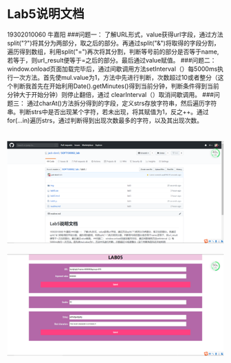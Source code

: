 Lab5说明文档
 ===
 19302010060 牛嘉阳
 ###问题一：
   了解URL形式，value获得url字段，通过方法split("?")将其分为两部分，取之后的部分。再通过split("&")将取得的字段分割，遍历得到数组，利用split("=")再次将其分割，判断等号前的部分是否等于name,若等于，则url_result便等于=之后的部分。最后通过value赋值。
 ###问题二：
   window.onload页面加载完毕后，通过间歇调用方法setInterval（）每5000ms执行一次方法。首先使mul.value为1，方法中先进行判断，次数超过10或者整分（这个判断我首先在开始利用Date().getMinutes()得到当前分钟，判断条件得到当前分钟大于开始分钟）则停止翻倍，通过 clearInterval（）取消间歇调用。
 ###问题三：
   通过charAt()方法拆分得到的字段，定义strs存放字符串，然后遍历字符串。判断strs中是否出现某个字符，若未出现，将其赋值为1，反之++。通过for(...in)遍历strs，通过判断得到出现次数最多的字符，以及其出现次数。
           
  ![](img/1.png)
  ===
  ![](img/2.png)  